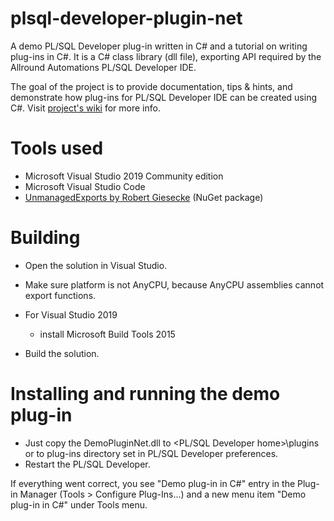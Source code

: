 # plsql-developer-plugin-net
A demo PL/SQL Developer plug-in written in C# and a tutorial on writing plug-ins in C#. It is a C# class library (dll file), exporting API required by the Allround Automations PL/SQL Developer IDE.

The goal of the project is to provide documentation, tips & hints, and demonstrate how plug-ins for PL/SQL Developer IDE can be created using C#. Visit [project's wiki](https://github.com/aniskop/plsql-developer-plugin-net/wiki) for more info.

Tools used
=====
* Microsoft Visual Studio 2019 Community edition
* Microsoft Visual Studio Code
* [UnmanagedExports by Robert Giesecke](https://www.nuget.org/packages/UnmanagedExports) (NuGet package)

Building
====
* Open the solution in Visual Studio.
* Make sure platform is not AnyCPU, because AnyCPU assemblies cannot export functions.
* For Visual Studio 2019
  * install Microsoft Build Tools 2015

* Build the solution.

Installing and running the demo plug-in
==============
* Just copy the DemoPluginNet.dll to <PL/SQL Developer home>\plugins or to plug-ins directory set in PL/SQL Developer preferences.
* Restart the PL/SQL Developer.

If everything went correct, you see "Demo plug-in in C#" entry in the Plug-in Manager (Tools > Configure Plug-Ins...) and a new menu  item "Demo plug-in in C#" under Tools menu.

